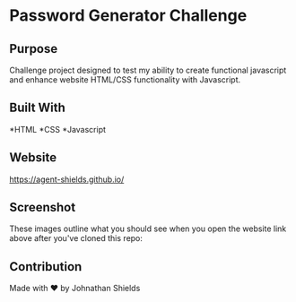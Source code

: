 # Password Generator Challenge

## Purpose
Challenge project designed to test my ability to create functional javascript and enhance website HTML/CSS functionality with Javascript. 

## Built With
*HTML
*CSS
*Javascript

## Website
https://agent-shields.github.io/

## Screenshot
These images outline what you should see when you open the website link above after you've cloned this repo: 
<!-- ![image](assets/images/Horiseon-webpage-upper-half.PNG)
![image](assets/images/Horiseon-webpage-lower-half.PNG) -->

## Contribution
Made with ❤️ by Johnathan Shields 